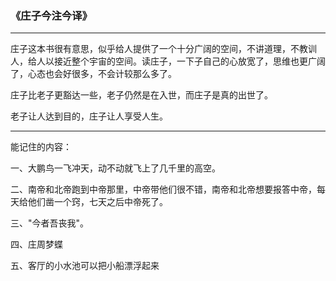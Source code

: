 ### 《庄子今注今译》

---

庄子这本书很有意思，似乎给人提供了一个十分广阔的空间，不讲道理，不教训人，给人以接近整个宇宙的空间。读庄子，一下子自己的心放宽了，思维也更广阔了，心态也会好很多，不会计较那么多了。

庄子比老子更豁达一些，老子仍然是在入世，而庄子是真的出世了。

老子让人达到目的，庄子让人享受人生。

---

能记住的内容：

一、大鹏鸟一飞冲天，动不动就飞上了几千里的高空。

二、南帝和北帝跑到中帝那里，中帝带他们很不错，南帝和北帝想要报答中帝，每天给他们凿一个窍，七天之后中帝死了。

三、"今者吾丧我"。

四、庄周梦蝶

五、客厅的小水池可以把小船漂浮起来

